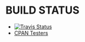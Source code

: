 # BUILD STATUS

* [![Travis Status](https://travis-ci.org/Perl-Critic/Perl-Critic.svg?branch=dev)](https://travis-ci.org/Perl-Critic/Perl-Critic)
* [CPAN Testers](http://cpantesters.org/distro/P/Perl-Critic.html)



